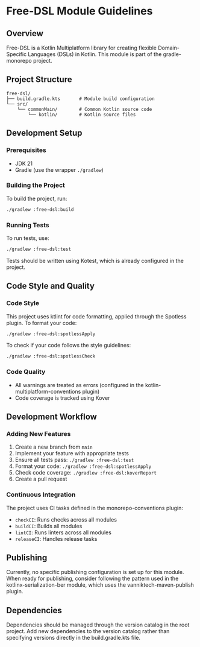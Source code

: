 # Free-DSL Module Guidelines

## Overview
Free-DSL is a Kotlin Multiplatform library for creating flexible Domain-Specific Languages (DSLs) in Kotlin. This module is part of the gradle-monorepo project.

## Project Structure
```
free-dsl/
├── build.gradle.kts       # Module build configuration
└── src/
    └── commonMain/        # Common Kotlin source code
        └── kotlin/        # Kotlin source files
```

## Development Setup

### Prerequisites
- JDK 21
- Gradle (use the wrapper `./gradlew`)

### Building the Project
To build the project, run:
```bash
./gradlew :free-dsl:build
```

### Running Tests
To run tests, use:
```bash
./gradlew :free-dsl:test
```

Tests should be written using Kotest, which is already configured in the project.

## Code Style and Quality

### Code Style
This project uses ktlint for code formatting, applied through the Spotless plugin. To format your code:
```bash
./gradlew :free-dsl:spotlessApply
```

To check if your code follows the style guidelines:
```bash
./gradlew :free-dsl:spotlessCheck
```

### Code Quality
- All warnings are treated as errors (configured in the kotlin-multiplatform-conventions plugin)
- Code coverage is tracked using Kover

## Development Workflow

### Adding New Features
1. Create a new branch from `main`
2. Implement your feature with appropriate tests
3. Ensure all tests pass: `./gradlew :free-dsl:test`
4. Format your code: `./gradlew :free-dsl:spotlessApply`
5. Check code coverage: `./gradlew :free-dsl:koverReport`
6. Create a pull request

### Continuous Integration
The project uses CI tasks defined in the monorepo-conventions plugin:
- `checkCI`: Runs checks across all modules
- `buildCI`: Builds all modules
- `lintCI`: Runs linters across all modules
- `releaseCI`: Handles release tasks

## Publishing
Currently, no specific publishing configuration is set up for this module. When ready for publishing, consider following the pattern used in the kotlinx-serialization-ber module, which uses the vanniktech-maven-publish plugin.

## Dependencies
Dependencies should be managed through the version catalog in the root project. Add new dependencies to the version catalog rather than specifying versions directly in the build.gradle.kts file.